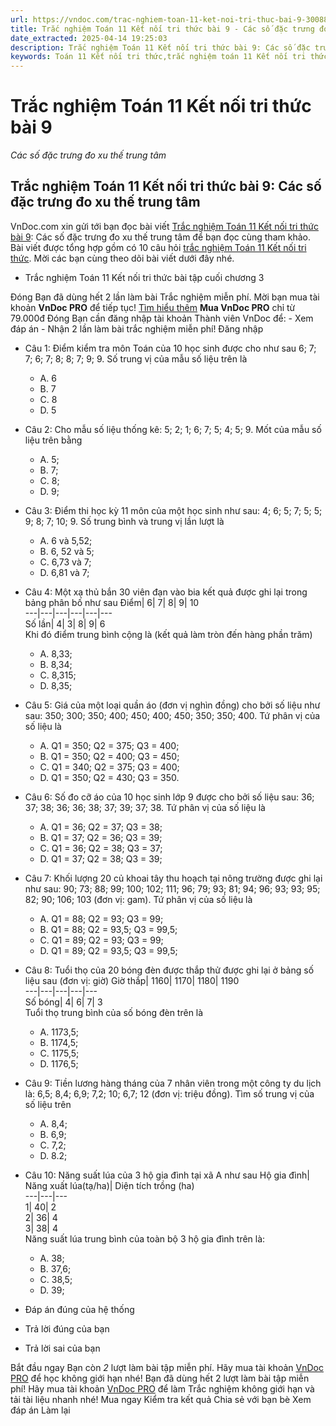 ```yaml
---
url: https://vndoc.com/trac-nghiem-toan-11-ket-noi-tri-thuc-bai-9-300883
title: Trắc nghiệm Toán 11 Kết nối tri thức bài 9 - Các số đặc trưng đo xu thế trung tâm - VnDoc.com
date_extracted: 2025-04-14 19:25:03
description: Trắc nghiệm Toán 11 Kết nối tri thức bài 9: Các số đặc trưng đo xu thế trung tâm được VnDoc.com sưu tầm và xin gửi tới bạn đọc cùng tham khảo nhé.
keywords: Toán 11 Kết nối tri thức,trắc nghiệm toán 11 Kết nối tri thức,toán lớp 11 Kết nối tri thức,trắc nghiệm toán 11 kết nối,toán 11 kết nối,trắc nghiệm toán 11,trắc nghiệm toán 11 kết nối tri thức bài 9,Trắc nghiệm Toán 11 Kết nối tri thức bài 9 Các số đặc trưng đo xu thế trung tâm,bài 9 Các số đặc trưng đo xu thế trung tâm,Các số đặc trưng đo xu thế trung tâm,Toán 11 Kết nối tri thức bài 9
---
```


# Trắc nghiệm Toán 11 Kết nối tri thức bài 9
 _Các số đặc trưng đo xu thế trung tâm_
## Trắc nghiệm Toán 11 Kết nối tri thức bài 9: Các số đặc trưng đo xu thế trung tâm
VnDoc.com xin gửi tới bạn đọc bài viết [Trắc nghiệm Toán 11 Kết nối tri thức bài 9](<https://vndoc.com/trac-nghiem-toan-11-ket-noi-tri-thuc-bai-9-300883>): Các số đặc trưng đo xu thế trung tâm để bạn đọc cùng tham khảo. Bài viết được tổng hợp gồm có 10 câu hỏi [trắc nghiệm Toán 11 Kết nối tri thức](<https://vndoc.com/test-mon-toan-lop11>). Mời các bạn cùng theo dõi bài viết dưới đây nhé.
  * Trắc nghiệm Toán 11 Kết nối tri thức bài tập cuối chương 3

Đóng
Bạn đã dùng hết 2 lần làm bài Trắc nghiệm miễn phí. Mời bạn mua tài khoản **VnDoc PRO** để tiếp tục\! [Tìm hiểu thêm](</pro>)
**Mua VnDoc PRO** chỉ từ 79.000đ
Đóng
Bạn cần đăng nhập tài khoản Thành viên VnDoc để:
\- Xem đáp án
\- Nhận 2 lần làm bài trắc nghiệm miễn phí\!
Đăng nhập 
  * Câu 1:
Điểm kiểm tra môn Toán của 10 học sinh được cho như sau
6; 7; 7; 6; 7; 8; 8; 7; 9; 9. Số trung vị của mẫu số liệu trên là
    * A. 6
    * B. 7
    * C. 8
    * D. 5
  * Câu 2:
Cho mẫu số liệu thống kê: 5; 2; 1; 6; 7; 5; 4; 5; 9. Mốt của mẫu số liệu trên bằng
    * A. 5;
    * B. 7;
    * C. 8;
    * D. 9;
  * Câu 3:
Điểm thi học kỳ 11 môn của một học sinh như sau: 4; 6; 5; 7; 5; 5; 9; 8; 7; 10; 9. Số trung bình và trung vị lần lượt là
    * A. 6 và 5,52;
    * B. 6, 52 và 5;
    * C. 6,73 và 7;
    * D. 6,81 và 7;
  * Câu 4:
Một xạ thủ bắn 30 viên đạn vào bia kết quả được ghi lại trong bảng phân bố như sau
Điểm| 6| 7| 8| 9| 10  
---|---|---|---|---|---  
Số lần| 4| 3| 8| 9| 6  
Khi đó điểm trung bình cộng là \(kết quả làm tròn đến hàng phần trăm\)
    * A. 8,33;
    * B. 8,34;
    * C. 8,315;
    * D. 8,35;
  * Câu 5:
Giá của một loại quần áo \(đơn vị nghìn đồng\) cho bởi số liệu như sau: 350; 300; 350; 400; 450; 400; 450; 350; 350; 400. Tứ phân vị của số liệu là
    * A. Q1 = 350; Q2 = 375; Q3 = 400;
    * B. Q1 = 350; Q2 = 400; Q3 = 450;
    * C. Q1 = 340; Q2 = 375; Q3 = 400;
    * D. Q1 = 350; Q2 = 430; Q3 = 350.
  * Câu 6:
Số đo cỡ áo của 10 học sinh lớp 9 được cho bởi số liệu sau: 36; 37; 38; 36; 36; 38; 37; 39; 37; 38. Tứ phân vị của số liệu là
    * A. Q1 = 36; Q2 = 37; Q3 = 38;
    * B. Q1 = 37; Q2 = 36; Q3 = 39;
    * C. Q1 = 36; Q2 = 38; Q3 = 37;
    * D. Q1 = 37; Q2 = 38; Q3 = 39;
  * Câu 7:
Khối lượng 20 củ khoai tây thu hoạch tại nông trường được ghi lại như sau: 90; 73; 88; 99; 100; 102; 111; 96; 79; 93; 81; 94; 96; 93; 93; 95; 82; 90; 106; 103 \(đơn vị: gam\). Tứ phân vị của số liệu là
    * A. Q1 = 88; Q2 = 93; Q3 = 99;
    * B. Q1 = 88; Q2 = 93,5; Q3 = 99,5;
    * C. Q1 = 89; Q2 = 93; Q3 = 99;
    * D. Q1 = 89; Q2 = 93,5; Q3 = 99,5;
  * Câu 8:
Tuổi thọ của 20 bóng đèn được thắp thử được ghi lại ở bảng số liệu sau \(đơn vị: giờ\)
Giờ thắp| 1160| 1170| 1180| 1190  
---|---|---|---|---  
Số bóng| 4| 6| 7| 3  
Tuổi thọ trung bình của số bóng đèn trên là
    * A. 1173,5;
    * B. 1174,5;
    * C. 1175,5;
    * D. 1176,5;
  * Câu 9:
Tiền lương hàng tháng của 7 nhân viên trong một công ty du lịch là: 6,5; 8,4; 6,9; 7,2; 10; 6,7; 12 \(đơn vị: triệu đồng\). Tìm số trung vị của số liệu trên
    * A. 8,4;
    * B. 6,9;
    * C. 7,2;
    * D. 8.2;
  * Câu 10:
Năng suất lúa của 3 hộ gia đình tại xã A như sau
Hộ gia đình| Năng xuất lúa\(tạ/ha\)| Diện tích trồng \(ha\)  
---|---|---  
1| 40| 2  
2| 36| 4  
3| 38| 4  
Năng suất lúa trung bình của toàn bộ 3 hộ gia đình trên là:
    * A. 38;
    * B. 37,6;
    * C. 38,5;
    * D. 39;

  * Đáp án đúng của hệ thống
  * Trả lời đúng của bạn
  * Trả lời sai của bạn

Bắt đầu ngay
Bạn còn _2_ lượt làm bài tập miễn phí. Hãy mua tài khoản [VnDoc PRO](</pro>) để học không giới hạn nhé\!  Bạn đã dùng hết 2 lượt làm bài tập miễn phí\! Hãy mua tài khoản [VnDoc PRO](</pro>) để làm Trắc nghiệm không giới hạn và tải tài liệu nhanh nhé\!  Mua ngay
Kiểm tra kết quả Chia sẻ với bạn bè Xem đáp án Làm lại
